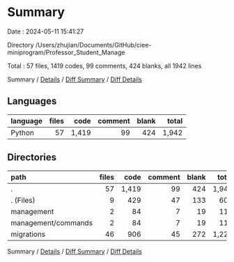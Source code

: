 # Summary

Date : 2024-05-11 15:41:27

Directory /Users/zhujian/Documents/GitHub/ciee-miniprogram/Professor_Student_Manage

Total : 57 files,  1419 codes, 99 comments, 424 blanks, all 1942 lines

Summary / [Details](details.md) / [Diff Summary](diff.md) / [Diff Details](diff-details.md)

## Languages
| language | files | code | comment | blank | total |
| :--- | ---: | ---: | ---: | ---: | ---: |
| Python | 57 | 1,419 | 99 | 424 | 1,942 |

## Directories
| path | files | code | comment | blank | total |
| :--- | ---: | ---: | ---: | ---: | ---: |
| . | 57 | 1,419 | 99 | 424 | 1,942 |
| . (Files) | 9 | 429 | 47 | 133 | 609 |
| management | 2 | 84 | 7 | 19 | 110 |
| management/commands | 2 | 84 | 7 | 19 | 110 |
| migrations | 46 | 906 | 45 | 272 | 1,223 |

Summary / [Details](details.md) / [Diff Summary](diff.md) / [Diff Details](diff-details.md)